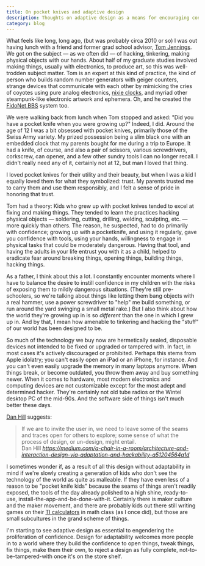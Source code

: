 ```yaml
---
title: On pocket knives and adaptive design
description: Thoughts on adaptive design as a means for encouraging confidence in tinkering and hacking.
category: blog
---
```


What feels like long, long ago, (but was probably circa 2010 or so) I was out having lunch with a friend and former grad school advisor, [Tom Jennings](https://en.wikipedia.org/wiki/Tom_Jennings). We got on the subject — as we often did — of hacking, tinkering, making physical objects with our hands. About half of my graduate studies involved making things, usually with electronics, to produce art, so this was well-trodden subject matter. Tom is an expert at this kind of practice, the kind of person who builds random number generators with geiger counters, strange devices that communicate with each other by mimicking the cries of coyotes using pure analog electronics, [nixie clocks](https://en.wikipedia.org/wiki/Nixie_tube), and myriad other steampunk-like electronic artwork and ephemera. Oh, and he created the [FidoNet BBS](https://en.wikipedia.org/wiki/FidoNet) system too.

We were walking back from lunch when Tom stopped and asked: "Did you have a pocket knife when you were growing up?" Indeed, I did. Around the age of 12 I was a bit obsessed with pocket knives, primarily those of the Swiss Army variety. My prized possession being a slim black one with an embedded clock that my parents bought for me during a trip to Europe. It had a knife, of course, and also a pair of scissors, various screwdrivers, corkscrew, can opener, and a few other sundry tools I can no longer recall. I didn't really need any of it, certainly not at 12, but man I loved that thing.

I loved pocket knives for their utility and their beauty, but when I was a kid I equally loved them for what they symbolized: trust. My parents trusted me to carry them and use them responsibly, and I felt a sense of pride in honoring that trust.

Tom had a theory: Kids who grew up with pocket knives tended to excel at fixing and making things. They tended to learn the practices hacking physical objects — soldering, cutting, drilling, welding, sculpting, etc. — more quickly than others. The reason, he suspected, had to do primarily with confidence; growing up with a pocketknife, and using it regularly, gave you confidence with tools, using your hands, willingness to engage in physical tasks that could be moderately dangerous. Having that tool, and having the adults in your life entrust you with it as a child, helped to eradicate fear around breaking things, opening things, building things, hacking things.

As a father, I think about this a lot. I constantly encounter moments where I have to balance the desire to instill confidence in my children with the risks of exposing them to mildly dangerous situations. (They're still pre-schoolers, so we're talking about things like letting them bang objects with a real hammer, use a power screwdriver to "help" me build something, or run around the yard swinging a small metal rake.) But I also think about how the world they're growing up in is so _different_ than the one in which I grew up in. And by that, I mean how amenable to tinkering and hacking the "stuff" of our world has been designed to be.

So much of the technology we buy now are hermetically sealed, disposable devices not intended to be fixed or upgraded or tampered with. In fact, in most cases it's actively discouraged or prohibited. Perhaps this stems from Apple idolatry; you can't easily open an iPad or an iPhone, for instance. And you can't even easily upgrade the memory in many laptops anymore. When things break, or become outdated, you throw them away and buy something newer. When it comes to hardware, most modern electronics and computing devices are not customizable except for the most adept and determined hacker. They're certainly not old tube radios or the Wintel desktop PC of the mid-90s. And the software side of things isn't much better these days.

[Dan Hill](https://twitter.com/cityofsound) suggests:

<blockquote class="quoteback" darkmode="" data-title="Architecture%20and%20interaction%20design%2C%20via%20adaptation%20and%20hackability" data-author="Dan Hill" cite="https://medium.com/a-chair-in-a-room/architecture-and-interaction-design-via-adaptation-and-hackability-a51204564a1d">
If we are to invite the user in, we need to leave some of the seams and traces open for others to explore; some sense of what the process of design, or un-design, might entail.
<footer>Dan Hill <cite><a href="https://medium.com/a-chair-in-a-room/architecture-and-interaction-design-via-adaptation-and-hackability-a51204564a1d">https://medium.com/a-chair-in-a-room/architecture-and-interaction-design-via-adaptation-and-hackability-a51204564a1d</a></cite></footer>
</blockquote>
<script note="" src="https://cdn.jsdelivr.net/gh/Blogger-Peer-Review/quotebacks@1/quoteback.js"></script>

I sometimes wonder if, as a result of all this design without adaptability in mind if we're slowly creating a generation of kids who don't see the technology of the world as quite as malleable. If they have even less of a reason to be "pocket knife kids" because the seams of things aren't readily exposed, the tools of the day already polished to a high shine, ready-to-use, install-the-app-and-be-done-with-it. Certainly there is maker culture and the maker movement, and there are probably kids out there still writing games on their [TI calculators](https://en.wikipedia.org/wiki/TI-86) in math class (as I once did), but those are small subcultures in the grand scheme of things.

I'm starting to see adaptive design as essential to engendering the proliferation of confidence. Design for adaptability welcomes more people in to a world where they build the confidence to open things, tweak things, fix things, make them their own, to reject a design as fully complete, not-to-be-tampered-with once it's on the store shelf. 
